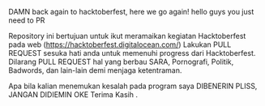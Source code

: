DAMN back again to hacktoberfest, here we go again! hello guys you just need to PR

Repository ini bertujuan untuk ikut meramaikan kegiatan Hacktoberfest pada web (https://hacktoberfest.digitalocean.com/)
Lakukan PULL REQUEST sesuka hati anda untuk memenuhi progress dari Hacktoberfest.
Dilarang PULL REQUEST hal yang berbau SARA, Pornografi, Politik, Badwords, dan lain-lain demi menjaga ketentraman.

Apa bila kalian menemukan kesalah pada program saya DIBENERIN PLISS, JANGAN DIDIEMIN OKE Terima Kasih .